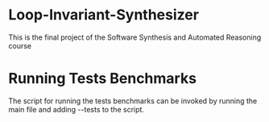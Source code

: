 # Loop-Invariant-Synthesizer
This is the final project of the Software Synthesis and Automated Reasoning course

# Running Tests Benchmarks

The script for running the tests benchmarks can be invoked by running the main file and adding --tests to the script.


<!--stackedit_data:
eyJoaXN0b3J5IjpbLTExNzk2NTE3OCwtMTU0ODYwNTg2NF19
-->